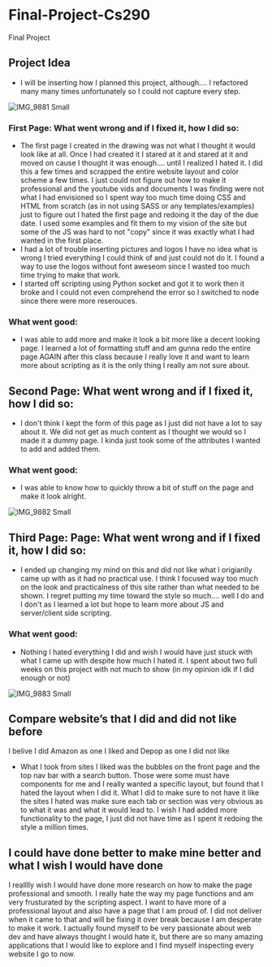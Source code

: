 # Final-Project-Cs290
Final Project 


## Project Idea 

- I will be inserting how I planned this project, although.... I refactored many many times unfortunately so I could not capture every step. 


![IMG_9881 Small](https://user-images.githubusercontent.com/56011637/158477118-7a56a12c-b2d0-40cb-9b5a-44861854ecdf.jpeg)

### First Page: What went wrong and if I fixed it, how I did so:
- The first page I created in the drawing was not what I thought it would look like at all. Once I had created it I stared at it and stared at it and moved on cause I thought it was enough.... until I realized I hated it. I did this a few times and scrapped the entire website layout and color scheme a few times. I just could not figure out how to make it professional and the youtube vids and documents I was finding were not what I had envisioned so I spent way too much time doing CSS and HTML from scratch (as in not using SASS or any templates/examples) just to figure out I hated the first page and redoing it the day of the due date. I used some examples and fit them to my vision of the site but some of the JS was hard to not "copy" since it was exactly what I had wanted in the first place. 
- I had a lot of trouble inserting pictures and logos I have no idea what is wrong I tried everything I could think of and just could not do it. I found a way to use the logos without font aweseom since I wasted too much time trying to make that work. 
- I started off scripting using Python socket and got it to work then it broke and I could not even comprehend the error so I switched to node since there were more reserouces. 

### What went good:
- I was able to add more and make it look a bit more like a decent looking page. I learned a lot of formatting stuff and am gunna redo the entire page AGAIN after this class because I really love it and want to learn more about scripting as it is the only thing I really am not sure about. 

## Second Page: What went wrong and if I fixed it, how I did so: 
- I don't think I kept the form of this page as I just did not have a lot to say about it. We did not get as much content as I thought we would so I made it a dummy page. I kinda just took some of the attributes I wanted to add and added them. 
### What went good:
- I was able to know how to quickly throw a bit of stuff on the page and make it look alright. 

![IMG_9882 Small](https://user-images.githubusercontent.com/56011637/158477347-0ccad122-55e3-4817-922c-ac80c2f9d4c4.jpeg)

## Third Page: Page: What went wrong and if I fixed it, how I did so: 
- I ended up changing my mind on this and did not like what I origianlly came up with as it had no practical use. I think I focused way too much on the look and practicalness of this site rather than what needed to be shown. I regret putting my time toward the style so much.... well I do and I don't as I learned a lot but hope to learn more about JS and server/client side scripting. 

### What went good:
- Nothing I hated everything I did and wish I would have just stuck with what I came up with despite how much I hated it. I spent about two full weeks on this project with not much to show (in my opinion idk if I did enough or not) 


![IMG_9883 Small](https://user-images.githubusercontent.com/56011637/158477527-b9d24577-6230-43e5-9ead-882a74241e73.jpeg)

## Compare website’s that I did and did not like before 
I belive I did Amazon as one I liked and Depop as one I did not like
- What I took from sites I liked was the bubbles on the front page and the top nav bar with a search button. Those were some must have components for me and I really wanted a specific layout, but found that I hated the layout when I did it. What I did to make sure to not have it like the sites I hated was make sure each tab or section was very obvious as to what it was and what it would lead to. I wish I had added more functionality to the page, I just did not have time as I spent it redoing the style a million times.

## I could have done better to make mine better and what I wish I would have done 

I realllly wish I would have done more research on how to make the page professional and smooth. I really hate the way my page functions and am very frusturated by the scripting aspect. I want to have more of a professional layout and also have a page that I am proud of. I did not deliver when it came to that and will be fixing it over break because I am desperate to make it work. I actually found myself to be very passionate about web dev and have always thought I would hate it, but there are so many amazing applications that I would like to explore and I find myself inspecting every website I go to now.


